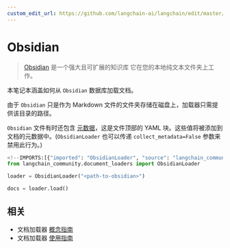 ```yaml
---
custom_edit_url: https://github.com/langchain-ai/langchain/edit/master/docs/docs/integrations/document_loaders/obsidian.ipynb
---
```

# Obsidian

>[Obsidian](https://obsidian.md/) 是一个强大且可扩展的知识库
它在您的本地纯文本文件夹上工作。

本笔记本涵盖如何从 `Obsidian` 数据库加载文档。

由于 `Obsidian` 只是作为 Markdown 文件的文件夹存储在磁盘上，加载器只需提供该目录的路径。

`Obsidian` 文件有时还包含 [元数据](https://help.obsidian.md/Editing+and+formatting/Metadata)，这是文件顶部的 YAML 块。这些值将被添加到文档的元数据中。(`ObsidianLoader` 也可以传递 `collect_metadata=False` 参数来禁用此行为。)


```python
<!--IMPORTS:[{"imported": "ObsidianLoader", "source": "langchain_community.document_loaders", "docs": "https://python.langchain.com/api_reference/community/document_loaders/langchain_community.document_loaders.obsidian.ObsidianLoader.html", "title": "Obsidian"}]-->
from langchain_community.document_loaders import ObsidianLoader
```


```python
loader = ObsidianLoader("<path-to-obsidian>")
```


```python
docs = loader.load()
```


## 相关

- 文档加载器 [概念指南](/docs/concepts/#document-loaders)
- 文档加载器 [使用指南](/docs/how_to/#document-loaders)
